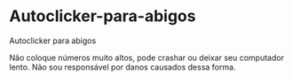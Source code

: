 # Autoclicker-para-abigos
Autoclicker para abigos

Não coloque números muito altos, pode crashar ou deixar seu computador lento.
Não sou responsável por danos causados dessa forma.
